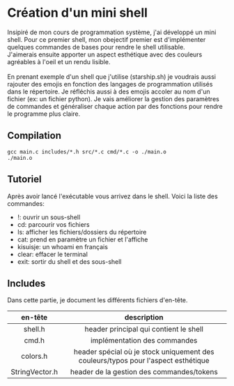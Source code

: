 # Création d'un mini shell

Insipiré de mon cours de programmation système, j'ai développé un mini shell.
Pour ce premier shell, mon obejectif premier est d'implémenter quelques commandes de bases pour rendre le shell utilisable. <br/>
J'aimerais ensuite apporter un aspect esthétique avec des couleurs agréables à l'oeil et un rendu lisible. <br/> <br/>
En prenant exemple d'un shell que j'utilise (starship.sh) je voudrais aussi rajouter des emojis en fonction des langages de programmation utilisés dans le répertoire. Je réfléchis aussi à des emojis accoler au nom d'un fichier (ex: un fichier python).
Je vais améliorer la gestion des paramètres de commandes et généraliser chaque action par des fonctions pour rendre le programme plus claire. 

## Compilation
```
gcc main.c includes/*.h src/*.c cmd/*.c -o ./main.o
./main.o
```

## Tutoriel

Après avoir lancé l'exécutable vous arrivez dans le shell. Voici la liste des commandes:
- !: ouvrir un sous-shell
- cd: parcourir vos fichiers
- ls: afficher les fichiers/dossiers du répertoire
- cat: prend en paramètre un fichier et l'affiche
- kisuisje: un whoami en français
- clear: effacer le terminal
- exit: sortir du shell et des sous-shell


## Includes

Dans cette partie, je document les différents fichiers d'en-tête.

| en-tête            | description          |
| :------:           |:-------:             | 
| shell.h            |header principal qui contient le shell    |  
| cmd.h              |implémentation des commandes              |  
| colors.h           |header spécial où je stock uniquement des couleurs/typos pour l'aspect esthétique|  
| StringVector.h     |header de la gestion des commandes/tokens |    